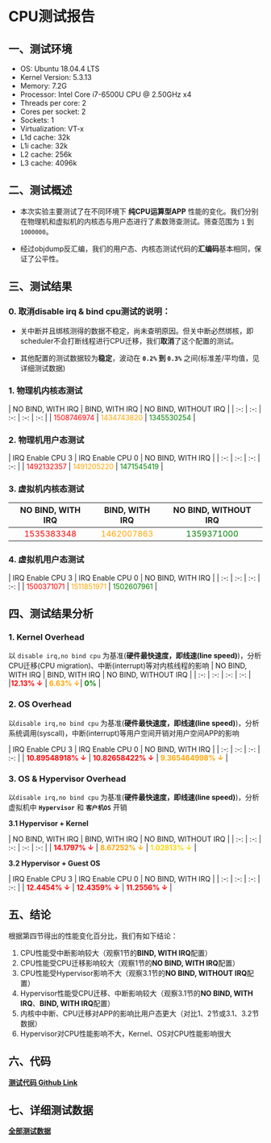 # CPU测试报告
## 一、测试环境
- OS: Ubuntu 18.04.4 LTS
- Kernel Version: 5.3.13
- Memory: 7.2G
- Processor: Intel Core i7-6500U CPU @ 2.50GHz x4
- Threads per core: 2
- Cores per socket: 2
- Sockets: 1
- Virtualization: VT-x
- L1d cache: 32k
- L1i cache: 32k
- L2 cache: 256k
- L3 cache: 4096k
## 二、测试概述
* 本次实验主要测试了在不同环境下 **纯CPU运算型APP** 性能的变化。我们分别在物理机和虚拟机的内核态与用户态进行了素数筛查测试。筛查范围为 `1` 到 `1000000`。

* 经过objdump反汇编，我们的用户态、内核态测试代码的**汇编码**基本相同，保证了公平性。
## 三、测试结果
### **0. 取消disable irq & bind cpu测试的说明：**

* 关中断并且绑核测得的数据不稳定，尚未查明原因。但关中断必然绑核，即scheduler不会打断线程进行CPU迁移，我们**取消**了这个配置的测试。

* 其他配置的测试数据较为**稳定**，波动在 **`0.2%` 到 `0.3%`** 之间(标准差/平均值，见详细测试数据)

### 1. 物理机内核态测试
| NO BIND, WITH IRQ | BIND, WITH IRQ | NO BIND, WITHOUT IRQ |
| :-: | :-: | :-: | :-: | :-: |
| <font color=red>1508746974</font> | <font color=#FFA500>1434743820</font> | <font color=green>1345530254</font> |

### 2. 物理机用户态测试
| IRQ Enable CPU 3 | IRQ Enable CPU 0 | NO BIND, WITH IRQ |
| :-: | :-: | :-: | :-: |
| <font color=red>1492132357</font> | <font color=#FFA500>1491205220</font> | <font color=green>1471545419</font> |
### 3. 虚拟机内核态测试
| NO BIND, WITH IRQ | BIND, WITH IRQ | NO BIND, WITHOUT IRQ|
| :-: | :-: | :-: |
| <font color=red>1535383348</font> | <font color=#FFA500>1462007863</font> | <font color=green>1359371000</font> |

### 4. 虚拟机用户态测试
| IRQ Enable CPU 3 | IRQ Enable CPU 0 | NO BIND, WITH IRQ |
| :-: | :-: | :-: | :-: |
| <font color=red>1500371071</font> | <font color=#FFA500>1511851971</font> | <font color=green>1502607961</font> |
## 四、测试结果分析
### 1. **Kernel Overhead**
以 `disable irq,no bind cpu` 为基准(**硬件最快速度，即线速(line speed)**)，分析CPU迁移(CPU migration)、中断(interrupt)等对内核线程的影响
| NO BIND, WITH IRQ | BIND, WITH IRQ | NO BIND, WITHOUT IRQ |
| :-: | :-: | :-: | :-: |
|<font color=red>**12.13% ↓**</font>	| <font color=#FFA500>**6.63% ↓**</font>| <font color=green>**0%**</font> |


### 2. **OS Overhead**
以`disable irq,no bind cpu` 为基准(**硬件最快速度，即线速(line speed)**)，分析系统调用(syscall)，中断(interrupt)等用户空间开销对用户空间APP的影响

| IRQ Enable CPU 3 | IRQ Enable CPU 0 | NO BIND, WITH IRQ |
| :-: | :-: | :-: | :-: |
| <font color=red>**10.89548918% ↓**</font> | <font color=red>**10.82658422% ↓**</font> | <font color=#FFA500>**9.365464998% ↓**</font> |


### 3. **OS & Hypervisor Overhead**
以`disable irq,no bind cpu` 为基准(**硬件最快速度，即线速(line speed)**)，分析虚拟机中 **`Hypervisor`** 和 **`客户机OS`** 开销

**3.1 Hypervisor + Kernel**
		
| NO BIND, WITH IRQ | BIND, WITH IRQ | NO BIND, WITHOUT IRQ |
| :-: | :-: | :-: | :-: | :-: |
| <font color=red>**14.1797% ↓**</font> | <font color=#FFA500>**8.67252% ↓**</font> | <font color=#FFD700>**1.02813% ↓**</font> |

**3.2 Hypervisor + Guest OS**

| IRQ Enable CPU 3 | IRQ Enable CPU 0 | NO BIND, WITH IRQ |
| :-: | :-: | :-: | :-: |
| <font color=red>**12.4454% ↓**</font> | <font color=red>**12.4359% ↓**</font> | <font color=red>**11.2556% ↓**</font> |



## 五、结论
根据第四节得出的性能变化百分比，我们有如下结论：

1. CPU性能受中断影响较大（观察1节的**BIND, WITH IRQ**配置）
2. CPU性能受CPU迁移影响较大（观察1节的**NO BIND, WITH IRQ**配置）
3. CPU性能受Hypervisor影响不大（观察3.1节的**NO BIND, WITHOUT IRQ**配置）
4. Hypervisor性能受CPU迁移、中断影响较大（观察3.1节的**NO BIND, WITH IRQ**、**BIND, WITH IRQ**配置）
5. 内核中中断、CPU迁移对APP的影响比用户态更大（对比1、2节或3.1、3.2节数据）
6. Hypervisor对CPU性能影响不大，Kernel、OS对CPU性能影响很大

## 六、代码
[**测试代码 Github Link**](https://github.com/snake0/irq_test/tree/master/cpu)

## 七、详细测试数据

[**全部测试数据**](https://docs.qq.com/sheet/DRnlpeHNGdWt0V0Zo?tdsourcetag=s_macqq_aiomsg&tab=BB08J2&c=L17A0A0)

